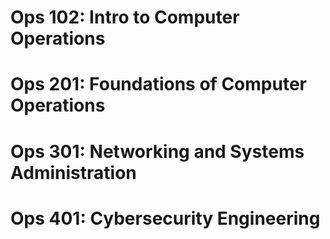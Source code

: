 # Ops 102: Intro to Computer Operations
# Ops 201: Foundations of Computer Operations
# Ops 301: Networking and Systems Administration
# Ops 401: Cybersecurity Engineering
